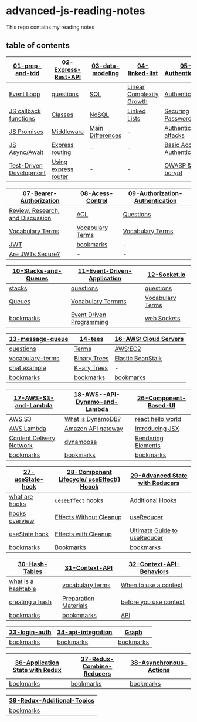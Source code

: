 # advanced-js-reading-notes

This repo contains my reading notes

## table of contents

| [01-prep-and-tdd](./01-prep-and-tdd.md)                                 | [02-Express-Rest-API](./02-Express-REST-API.md)                       | [03-data-modeling](./03-data-modeling.md)                  | [04-linked-list](./04-linked-lists.md)                                    | [05-Authentication](./05-Authentication.md)                                       |
| ----------------------------------------------------------------------- | --------------------------------------------------------------------- | ---------------------------------------------------------- | ------------------------------------------------------------------------- | --------------------------------------------------------------------------------- |
| [Event Loop](./01-prep-and-tdd.md#event-loop)                           | [questions](./02-Express-REST-API.md#questions)                       | [SQL](./03-data-modeling.md#what-is-sql)                   | [Linear Complexity Growth](./04-linked-lists.md#linear-complexity-growth) | [Authentication](./05-Authentication.md#authentication)                           |
| [JS callback functions](./01-prep-and-tdd.md#js-callback-functions)     | [Classes](./02-Express-REST-API.md#classes)                           | [NoSQL](./03-data-modeling.md#what-is-nosql-mongodb)       | [Linked Lists](./04-linked-lists.md#linked-list)                          | [Securing Passwords](./05-Authentication.md#securing-passwords)                   |
| [JS Promises](./01-prep-and-tdd.md#js-promises)                         | [Middleware](./02-Express-REST-API.md#middleware)                     | [Main Differences](./03-data-modeling.md#main-differences) | -                                                                         | [Authentication attacks](./05-Authentication.md#authentication-attacks)           |
| [JS Async/Await](./01-prep-and-tdd.md#js-asyncawait)                    | [Express routing](./02-Express-REST-API.md#express-routing)           | -                                                          | -                                                                         | [Basic Access Authentication](./05-Authentication.md#basic-access-authentication) |
| [Test-Driven Development](./01-prep-and-tdd.md#test-driven-development) | [Using express router](./02-Express-REST-API.md#using-express-router) | -                                                          | -                                                                         | [OWASP & bcrypt](./05-Authentication.md#owasp-auth-cheatsheet)                    |

| [07-Bearer-Authorization](./07-Bearer-Authorization.md)           | [08-Acess-Control](./08-Access-Control.md)                                | [09-Authorization-Authentication](./09-Authorization-Authentication.md)          |
| ----------------------------------------------------------------- | ------------------------------------------------------------------------- | -------------------------------------------------------------------------------- |
| [Review, Research, and Discussion](./07-Bearer-Authorization.md)  | [ACL](./08-Access-Control.md#acess-control--access-control-list-acl)      | [Questions](./09-Authorization-Authentication.md#review-research-and-discussion) |
| [Vocabulary Terms](./07-Bearer-Authorization.md#vocabulary-terms) | [Vocabulary Terms](./08-Access-Control.md#review-research-and-discussion) | [Vocabulary Terms](./09-Authorization-Authentication.md#vocabulary-terms)        |
| [JWT](./07-Bearer-Authorization.md#jwt)                           | [bookmarks](./08-Access-Control.md#bookmarks)                             | -                                                                                |
| [Are JWTs Secure?](./07-Bearer-Authorization.md#are-jwts-secure)  | -                                                                         | -                                                                                |

| [10-Stacks-and-Queues](./10-Stacks-and-Queues.md)  | [11-Event-Driven-Application](./11-Event-Driven-Applications.md)                       | [12-Socket.io](./12-Socket.io.md)                      |
| -------------------------------------------------- | -------------------------------------------------------------------------------------- | ------------------------------------------------------ |
| [stacks](./10-Stacks-and-Queues.md#what-is-stack)  | [questions](./11-Event-Driven-Applications.md#questions)                               | [questions](./12-Socket.io.md#questions)               |
| [Queues](./10-Stacks-and-Queues.md/#what-is-queue) | [Vocabulary Termms](./11-Event-Driven-Applications.md#vocabulary-terms)                | [Vocabulary Terms](./12-Socket.io.md#vocabulary-terms) |
| [bookmarks](./10-Stacks-and-Queues.md#bookmarks)   | [Event Driven Programming](./11-Event-Driven-Applications.md#event-driven-programming) | [web Sockets](./12-Socket.io.md#web-sockets)           |

| [13-message-queue](./13-message-queues.md)                  | [14-tees](./14-trees.md)                   | [16-AWS: Cloud Servers](./16-AWS-Cloud-Servers.md)                   |
| ----------------------------------------------------------- | ------------------------------------------ | -------------------------------------------------------------------- |
| [questions](./13-message-queues.md#questions)               | [Terms](./14-trees.md/#trees)              | [AWS:EC2](./16-AWS-Cloud-Servers.md#aws-ec2)                         |
| [vocabulary-terms](./13-message-queues.md#vocabulary-terms) | [Binary Trees](./14-trees.md#binary-trees) | [Elastic BeanStalk](./16-AWS-Cloud-Servers.md#aws-elastic-beanstalk) |
| [chat example](./13-message-queues.md#chat-example)         | [K-ary Trees](./14-trees.md#k-ary-trees)   | -                                                                    |
| [bookmarks](./13-message-queues.md#bookmarks)               | [bookmarks](./14-trees.md#bookmarks)       | [bookmarks](./16-AWS-Cloud-Servers.md#bookmarks)                     |

| [17-AWS-S3-and-Lambda](./17-AWS-S3-and-Lambda.md)                                  | [18-AWS--API-Dynamo-and-Lambda](./18-AWS--API-Dynamo-and-Lambda.md)         | [26-Component-Based-UI](./26-Component-Based-UI.md)                 |
| ---------------------------------------------------------------------------------- | --------------------------------------------------------------------------- | ------------------------------------------------------------------- |
| [AWS S3](./17-AWS-S3-and-Lambda.md#aws-s3)                                         | [What is DynamoDB?](./18-AWS--API-Dynamo-and-Lambda.md#what-is-dynamodb)    | [react hello world](./26-Component-Based-UI.md#react-hello-world)   |
| [AWS Lambda](./17-AWS-S3-and-Lambda.md#aws-lambda)                                 | [Amazon API gateway](./18-AWS--API-Dynamo-and-Lambda.md#amazon-api-gateway) | [Introducing JSX](./26-Component-Based-UI.md#introducing-jsx)       |
| [Content Delivery Network](./17-AWS-S3-and-Lambda.md#content-delivery-network-cdn) | [dynamoose](./18-AWS--API-Dynamo-and-Lambda.md#dynamoose)                   | [Rendering Elements](./26-Component-Based-UI.md#rendering-elements) |
| [bookmarks](./17-AWS-S3-and-Lambda.md#bookmarks)                                   | [bookmarks](./18-AWS--API-Dynamo-and-Lambda.md#bookmarks)                   | [bookmarks](./26-Component-Based-UI.md#bookmarks)                   |

| [27-useState-hook](./27-useState-hook.md)                      | [28-Component Lifecycle/ useEffect() Hoook](./28-component-lifecycle-useeffect-hook.md)       | [29-Advanced State with Reducers](./29-Advanced-State-with-Reducers.md)                           |
| -------------------------------------------------------------- | --------------------------------------------------------------------------------------------- | ------------------------------------------------------------------------------------------------- |
| [what are hooks](./27-useState-hook.md#what-are-hooks-exactly) | [`ueseEffect` hooks](./28-component-lifecycle-useeffect-hook.md#ueseeffect-hooks)             | [Additional Hooks](./29-Advanced-State-with-Reducers.md#additional-hooks)                         |
| [hooks overview](./27-useState-hook.md#hooks-overview)         | [Effects Without Cleanup](./28-component-lifecycle-useeffect-hook.md#effects-without-cleanup) | [useReducer](./29-Advanced-State-with-Reducers.md#usereducer)                                     |
| [useState hook](./27-useState-hook.md#usestate-hook)           | [Effects with Cleanup](./28-component-lifecycle-useeffect-hook.md#effects-with-cleanup)       | [Ultimate Guide to useReducer](./29-Advanced-State-with-Reducers.md#ultimate-guide-to-usereducer) |
| [bookmarks](./27-useState-hook.md#bookmarks-and-references)    | [Bookmarks](./28-component-lifecycle-useeffect-hook.md#bookmarks)                             | [bookmarks](./29-Advanced-State-with-Reducers.md#bookmarks)                                       |

| [30-Hash-Tables](./30-Hash-Tables.md)                          | [31-Context-API](./31-Context-API.md)                              | [32-Context-API-Behaviors](./32-Context-API-behaviors.md)                      |
| -------------------------------------------------------------- | ------------------------------------------------------------------ | ------------------------------------------------------------------------------ |
| [what is a hashtable](./30-Hash-Tables.md#what-is-a-hashtable) | [vocabulary terms](./31-Context-API.md#vocabulary-terms)           | [When to use a context](./32-Context-API-behaviors.md#when-to-use-a-context)   |
| [creating a hash](./30-Hash-Tables.md#creating-a-hash)         | [Preparation Materials](./31-Context-API.md#preparation-materials) | [before you use context](./32-Context-API-behaviors.md#before-you-use-context) |
| [bookmarks](./30-Hash-Tables.md#bookmarks)                     | [bookmnarks](./30-Hash-Tables.md#bookmarks)                        | [API](./32-Context-API-behaviors.md#api)                                       |

| [33-login-auth](./33-login-auth.md)       | [34-api-integration](./34-api-integration.md) | [Graph](./35-Graph.md)               |
| ----------------------------------------- | --------------------------------------------- | ------------------------------------ |
| [bookmarks](./33-login-auth.md#bookmarks) | [bookmarks](./34-api-integration.md)          | [bookmarks](./35-Graph.md#bookmarks) |

| [36-Application State with Redux](./36-Application-State-with-Redux.md) | [37-Redux-Combine-Reducers](./37-Redux-Combined-Reducers.md) | [38-Asynchronous-Actions](./38-Asynchronous-actions.md) |
| ----------------------------------------------------------------------- | ------------------------------------------------------------ | ------------------------------------------------------- |
| [bookmarks](./36-Application-State-with-Redux.md#bookmarks)             | [bookmarks](./37-Redux-Combined-Reducers.md#bookmarks)       | [bookmarks](./38-Asynchronous-actions.md#bookmarks)     |

| [39-Redux-Additional-Topics](./39-Redux-Additional-Topics.md) |
| ------------------------------------------------------------- |
| [bookmarks](./39-Redux-Additional-Topics.md#bookmarks)        |
